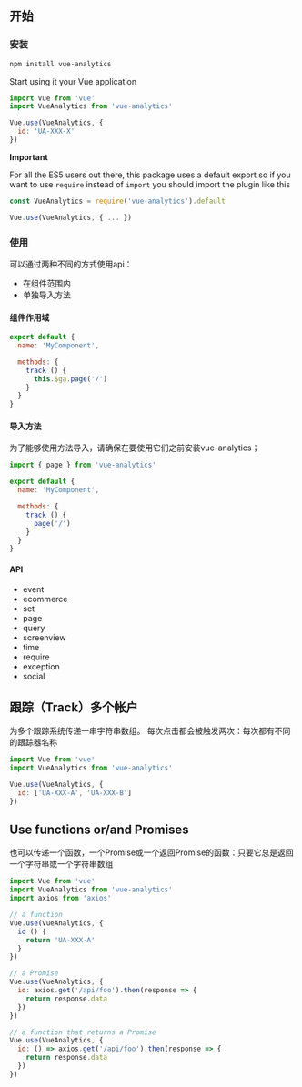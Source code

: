 ## 开始

### 安装
```bash
npm install vue-analytics
```

Start using it your Vue application
```js
import Vue from 'vue'
import VueAnalytics from 'vue-analytics'

Vue.use(VueAnalytics, {
  id: 'UA-XXX-X'
})
```

**Important**

For all the ES5 users out there, this package uses a default export so if you want to use `require` instead of `import` you should import the plugin like this

```js
const VueAnalytics = require('vue-analytics').default

Vue.use(VueAnalytics, { ... })
```

### 使用
可以通过两种不同的方式使用api：
 - 在组件范围内
 - 单独导入方法

#### 组件作用域

```js
export default {
  name: 'MyComponent',

  methods: {
    track () {
      this.$ga.page('/')
    }
  }
}
```

#### 导入方法

为了能够使用方法导入，请确保在要使用它们之前安装vue-analytics；

```js
import { page } from 'vue-analytics'

export default {
  name: 'MyComponent',

  methods: {
    track () {
      page('/')
    }
  }
}
```

#### API
- event
- ecommerce
- set
- page
- query
- screenview
- time
- require
- exception
- social

## 跟踪（Track）多个帐户

为多个跟踪系统传递一串字符串数组。
每次点击都会被触发两次：每次都有不同的跟踪器名称

```js
import Vue from 'vue'
import VueAnalytics from 'vue-analytics'

Vue.use(VueAnalytics, {
  id: ['UA-XXX-A', 'UA-XXX-B']
})
```

## Use functions or/and Promises

也可以传递一个函数，一个Promise或一个返回Promise的函数：只要它总是返回一个字符串或一个字符串数组

```js
import Vue from 'vue'
import VueAnalytics from 'vue-analytics'
import axios from 'axios'

// a function
Vue.use(VueAnalytics, {
  id () {
    return 'UA-XXX-A'
  }
})

// a Promise
Vue.use(VueAnalytics, {
  id: axios.get('/api/foo').then(response => {
    return response.data
  })
})

// a function that returns a Promise
Vue.use(VueAnalytics, {
  id: () => axios.get('/api/foo').then(response => {
    return response.data
  })
})
```
